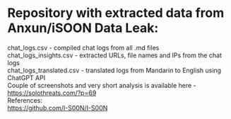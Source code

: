 # Repository with extracted data from Anxun/iSOON Data Leak:
chat_logs.csv - compiled chat logs from all .md files  
chat_logs_insights.csv - extracted URLs, file names and IPs from the chat logs  
chat_logs_translated.csv - translated logs from Mandarin to English using ChatGPT API  
Couple of screenshots and very short analysis is available here - https://solothreats.com/?p=69  
References:  
https://github.com/I-S00N/I-S00N

